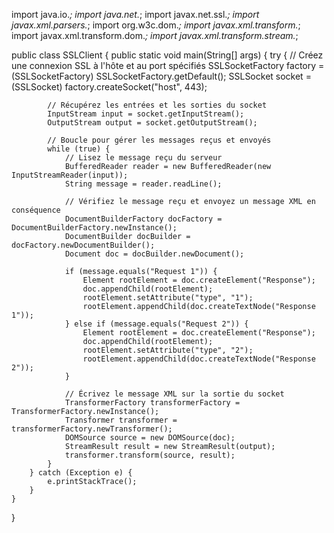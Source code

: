 import java.io.*;
import java.net.*;
import javax.net.ssl.*;
import javax.xml.parsers.*;
import org.w3c.dom.*;
import javax.xml.transform.*;
import javax.xml.transform.dom.*;
import javax.xml.transform.stream.*;

public class SSLClient {
    public static void main(String[] args) {
        try {
            // Créez une connexion SSL à l'hôte et au port spécifiés
            SSLSocketFactory factory = (SSLSocketFactory) SSLSocketFactory.getDefault();
            SSLSocket socket = (SSLSocket) factory.createSocket("host", 443);

            // Récupérez les entrées et les sorties du socket
            InputStream input = socket.getInputStream();
            OutputStream output = socket.getOutputStream();

            // Boucle pour gérer les messages reçus et envoyés
            while (true) {
                // Lisez le message reçu du serveur
                BufferedReader reader = new BufferedReader(new InputStreamReader(input));
                String message = reader.readLine();

                // Vérifiez le message reçu et envoyez un message XML en conséquence
                DocumentBuilderFactory docFactory = DocumentBuilderFactory.newInstance();
                DocumentBuilder docBuilder = docFactory.newDocumentBuilder();
                Document doc = docBuilder.newDocument();

                if (message.equals("Request 1")) {
                    Element rootElement = doc.createElement("Response");
                    doc.appendChild(rootElement);
                    rootElement.setAttribute("type", "1");
                    rootElement.appendChild(doc.createTextNode("Response 1"));
                } else if (message.equals("Request 2")) {
                    Element rootElement = doc.createElement("Response");
                    doc.appendChild(rootElement);
                    rootElement.setAttribute("type", "2");
                    rootElement.appendChild(doc.createTextNode("Response 2"));
                }

                // Écrivez le message XML sur la sortie du socket
                TransformerFactory transformerFactory = TransformerFactory.newInstance();
                Transformer transformer = transformerFactory.newTransformer();
                DOMSource source = new DOMSource(doc);
                StreamResult result = new StreamResult(output);
                transformer.transform(source, result);
            }
        } catch (Exception e) {
            e.printStackTrace();
        }
    }
}
